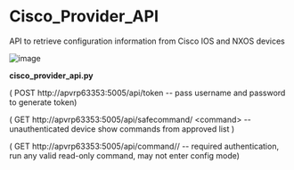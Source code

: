 # Cisco_Provider_API
API to retrieve configuration information from Cisco IOS and NXOS devices

![image](https://github.optum.com/NS/Cisco_Provider_API/blob/master/Cisco_Provider_API.JPG?raw=true)

**cisco_provider_api.py**

( POST http://apvrp63353:5005/api/token -- pass username and password to generate token)

( GET  http://apvrp63353:5005/api/safecommand/ &lt;command&gt;  -- unauthenticated device show commands from approved list )
  
( GET  http://apvrp63353:5005/api/command/<device>/<command>  -- required authentication, run any valid read-only command, may not enter config mode) 
  
